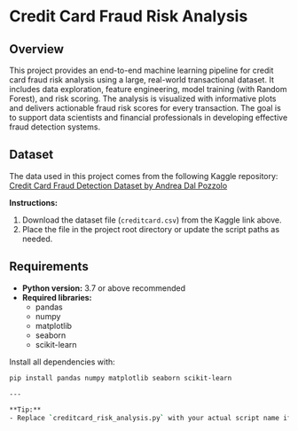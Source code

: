 # Credit Card Fraud Risk Analysis

## Overview

This project provides an end-to-end machine learning pipeline for credit card fraud risk analysis using a large, real-world transactional dataset. It includes data exploration, feature engineering, model training (with Random Forest), and risk scoring. The analysis is visualized with informative plots and delivers actionable fraud risk scores for every transaction. The goal is to support data scientists and financial professionals in developing effective fraud detection systems.

## Dataset

The data used in this project comes from the following Kaggle repository:  
[Credit Card Fraud Detection Dataset by Andrea Dal Pozzolo](https://www.kaggle.com/datasets/mlg-ulb/creditcardfraud)

**Instructions:**  
1. Download the dataset file (`creditcard.csv`) from the Kaggle link above.
2. Place the file in the project root directory or update the script paths as needed.

## Requirements

- **Python version:** 3.7 or above recommended
- **Required libraries:**
    - pandas
    - numpy
    - matplotlib
    - seaborn
    - scikit-learn

Install all dependencies with:
```bash
pip install pandas numpy matplotlib seaborn scikit-learn

---

**Tip:**  
- Replace `creditcard_risk_analysis.py` with your actual script name if it differs.
